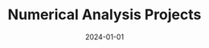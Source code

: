 ---
title: "Numerical Analysis Projects"
excerpt: "Collection of numerical methods implementations and analysis"
collection: portfolio
category: academic_projects
date: 2024-01-01
website: https://github.com/jyoutir/numerical-analysis-projects
---